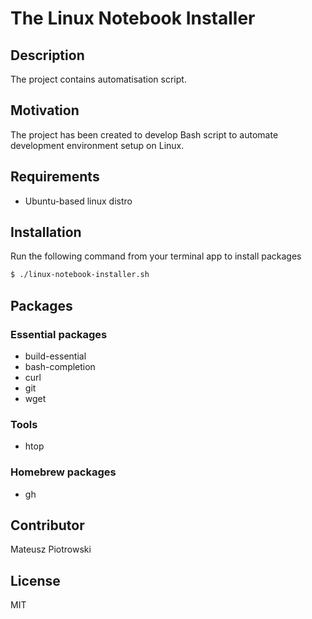 # The Linux Notebook Installer

## Description

The project contains automatisation script.

## Motivation

The project has been created to develop Bash script to automate development environment setup on Linux.

## Requirements

- Ubuntu-based linux distro

## Installation

Run the following command from your terminal app to install packages

```bash
$ ./linux-notebook-installer.sh
```

## Packages

### Essential packages
- build-essential
- bash-completion
- curl
- git
- wget

### Tools
- htop

### Homebrew packages
- gh

## Contributor

Mateusz Piotrowski

## License

MIT
